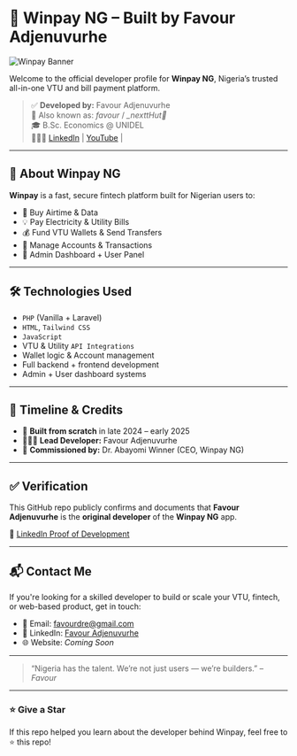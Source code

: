 # 🚀 Winpay NG – Built by Favour Adjenuvurhe

![Winpay Banner](https://encrypted-tbn0.gstatic.com/images?q=tbn:ANd9GcScRzwBc76r_4ZPsW60OTXNWk4pEYrpF4E59Q&s)

Welcome to the official developer profile for **Winpay NG**, Nigeria’s trusted all-in-one VTU and bill payment platform.

> ✅ **Developed by:** Favour Adjenuvurhe  
> 🧠 Also known as: *favour* / *_nexttHut🎨*  
> 🎓 B.Sc. Economics @ UNIDEL  
> 👨🏽‍💻 [LinkedIn](https://www.linkedin.com/in/favour-adjenuvurhe-148855294) | [YouTube](https://youtube.com/@favouradjenuvurhe) | 

---

## 🧾 About Winpay NG

**Winpay** is a fast, secure fintech platform built for Nigerian users to:

- 🔌 Buy Airtime & Data
- 💡 Pay Electricity & Utility Bills
- 💰 Fund VTU Wallets & Send Transfers
- 📱 Manage Accounts & Transactions
- 🧾 Admin Dashboard + User Panel

---

## 🛠️ Technologies Used

- `PHP` (Vanilla + Laravel)
- `HTML`, `Tailwind CSS`
- `JavaScript`
- VTU & Utility `API Integrations`
- Wallet logic & Account management
- Full backend + frontend development
- Admin + User dashboard systems

---

## 📍 Timeline & Credits

- 🔨 **Built from scratch** in late 2024 – early 2025
- 🧑🏽‍💻 **Lead Developer:** Favour Adjenuvurhe
- 🤝 **Commissioned by:** Dr. Abayomi Winner (CEO, Winpay NG)

---

## ✅ Verification

This GitHub repo publicly confirms and documents that **Favour Adjenuvurhe** is the **original developer** of the **Winpay NG** app.

📢 [LinkedIn Proof of Development](https://www.linkedin.com/posts/favour-adjenuvurhe-148855294_winpay-winpayapp-favourdre-activity-7345923901035573249-3z1d)

---

## 📬 Contact Me

If you're looking for a skilled developer to build or scale your VTU, fintech, or web-based product, get in touch:

- 📧 Email: favourdre@gmail.com
- 💼 LinkedIn: [Favour Adjenuvurhe](https://www.linkedin.com/in/favour-adjenuvurhe-148855294)
- 🌐 Website: *Coming Soon*

---

> “Nigeria has the talent. We’re not just users — we’re builders.” – *Favour*

---

### ⭐ Give a Star  
If this repo helped you learn about the developer behind Winpay, feel free to ⭐️ this repo!
